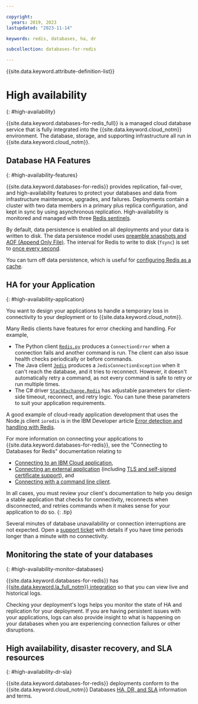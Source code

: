 ```yaml
---

copyright:
  years: 2019, 2023
lastupdated: "2023-11-14"

keywords: redis, databases, ha, dr

subcollection: databases-for-redis

---
```


{{site.data.keyword.attribute-definition-list}}

# High availability
{: #high-availability}

{{site.data.keyword.databases-for-redis_full}} is a managed cloud database service that is fully integrated into the {{site.data.keyword.cloud_notm}} environment. The database, storage, and supporting infrastructure all run in {{site.data.keyword.cloud_notm}}.

## Database HA Features
{: #high-availability-features}

{{site.data.keyword.databases-for-redis}} provides replication, fail-over, and high-availability features to protect your databases and data from infrastructure maintenance, upgrades, and failures. Deployments contain a cluster with two data members in a primary plus replica configuration, and kept in sync by using asynchronous replication. High-availability is monitored and managed with three [Redis sentinels](https://redis.io/topics/sentinel).

By default, data persistence is enabled on all deployments and your data is written to disk. The data persistence model uses [preamble snapshots and AOF (Append Only File)](https://redis.io/topics/persistence). The interval for Redis to write to disk (`fsync`) is set to [once every second](https://redis.io/topics/persistence#how-durable-is-the-append-only-file).

You can turn off data persistence, which is useful for [configuring Redis as a cache](/docs/databases-for-redis?topic=databases-for-redis-redis-cache).

## HA for your Application
{: #high-availability-application}

You want to design your applications to handle a temporary loss in connectivity to your deployment or to {{site.data.keyword.cloud_notm}}.

Many Redis clients have features for error checking and handling. For example,
- The Python client [`Redis.py`](https://github.com/andymccurdy/redis-py#connections) produces a `ConnectionError` when a connection fails and another command is run. The client can also issue health checks periodically or before commands.
- The Java client [`Jedis`](https://github.com/xetorthio/jedis/wiki) produces a `JedisConnectionException` when it can't reach the database, and it tries to reconnect. However, it doesn't automatically retry a command, as not every command is safe to retry or run multiple times.
- The C# driver [`StackExchange.Redis`](https://stackexchange.github.io/StackExchange.Redis/Configuration#configuration-options) has adjustable parameters for client-side timeout, reconnect, and retry logic. You can tune these parameters to suit your application requirements.

A good example of cloud-ready application development that uses the Node.js client `ioredis` is in the IBM Developer article [Error detection and handling with Redis](https://developer.ibm.com/articles/error-detection-and-handling-with-redis/).

For more information on connecting your applications to {{site.data.keyword.databases-for-redis}}, see the "Connecting to Databases for Redis" documentation relating to
- [Connecting to an IBM Cloud application](/docs/databases-for-redis?topic=databases-for-redis-ibmcloud-app),
- [Connecting an external application](/docs/databases-for-redis?topic=databases-for-redis-external-app) (including [TLS and self-signed certificate support](/docs/databases-for-redis?topic=databases-for-redis-external-app#tls-and-self-signed-certificate-support)), and
- [Connecting with a command line client](/docs/databases-for-redis?topic=databases-for-redis-connecting-cli-client).

In all cases, you must review your client's documentation to help you design a stable application that checks for connectivity, reconnects when disconnected, and retries commands when it makes sense for your application to do so.
{: .tip}

Several minutes of database unavailability or connection interruptions are not expected. Open a [support ticket](/docs/get-support?topic=get-support-using-avatar) with details if you have time periods longer than a minute with no connectivity.

## Monitoring the state of your databases
{: #high-availability-monitor-databases}

{{site.data.keyword.databases-for-redis}} has [{{site.data.keyword.la_full_notm}} integration](/docs/cloud-databases?topic=cloud-databases-logging) so that you can view live and historical logs.

Checking your deployment's logs helps you monitor the state of HA and replication for your deployment. If you are having persistent issues with your applications, logs can also provide insight to what is happening on your databases when you are experiencing connection failures or other disruptions.

## High availability, disaster recovery, and SLA resources
{: #high-availability-dr-sla}

{{site.data.keyword.databases-for-redis}} deployments conform to the {{site.data.keyword.cloud_notm}} Databases [HA, DR, and SLA](/docs/cloud-databases?topic=cloud-databases-ha-dr) information and terms.

